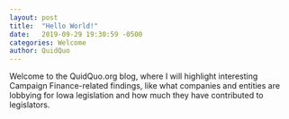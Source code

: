 ```yaml
---
layout: post
title:  "Hello World!"
date:   2019-09-29 19:30:59 -0500
categories: Welcome
author: QuidQuo
---
```

Welcome to the QuidQuo.org blog, where I will highlight interesting Campaign Finance-related findings, like what companies and entities are lobbying for Iowa legislation and how much they have contributed to legislators.
